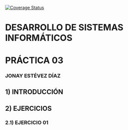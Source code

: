 [![Coverage Status](https://coveralls.io/repos/github/ULL-ESIT-INF-DSI-2122/ull-esit-inf-dsi-21-22-prct05-objects-classes-interfaces-alu0101100586/badge.svg?branch=main)](https://coveralls.io/github/ULL-ESIT-INF-DSI-2122/ull-esit-inf-dsi-21-22-prct05-objects-classes-interfaces-alu0101100586?branch=main)

# DESARROLLO DE SISTEMAS INFORMÁTICOS  
# PRÁCTICA 03  
### JONAY ESTÉVEZ DÍAZ

## **1) INTRODUCCIÓN**  

## **2) EJERCICIOS**
### **2.1) EJERCICIO 01**  